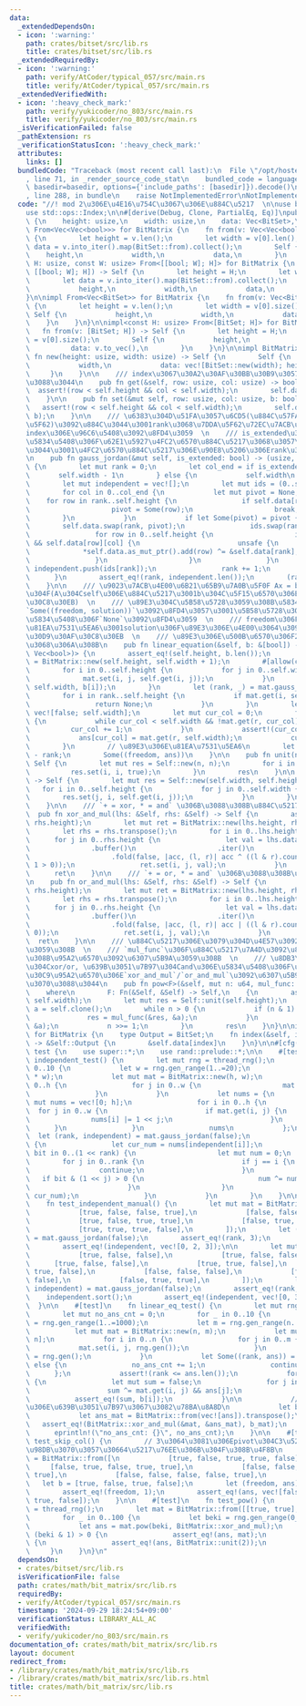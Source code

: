```yaml
---
data:
  _extendedDependsOn:
  - icon: ':warning:'
    path: crates/bitset/src/lib.rs
    title: crates/bitset/src/lib.rs
  _extendedRequiredBy:
  - icon: ':warning:'
    path: verify/AtCoder/typical_057/src/main.rs
    title: verify/AtCoder/typical_057/src/main.rs
  _extendedVerifiedWith:
  - icon: ':heavy_check_mark:'
    path: verify/yukicoder/no_803/src/main.rs
    title: verify/yukicoder/no_803/src/main.rs
  _isVerificationFailed: false
  _pathExtension: rs
  _verificationStatusIcon: ':heavy_check_mark:'
  attributes:
    links: []
  bundledCode: "Traceback (most recent call last):\n  File \"/opt/hostedtoolcache/Python/3.10.15/x64/lib/python3.10/site-packages/onlinejudge_verify/documentation/build.py\"\
    , line 71, in _render_source_code_stat\n    bundled_code = language.bundle(stat.path,\
    \ basedir=basedir, options={'include_paths': [basedir]}).decode()\n  File \"/opt/hostedtoolcache/Python/3.10.15/x64/lib/python3.10/site-packages/onlinejudge_verify/languages/rust.py\"\
    , line 288, in bundle\n    raise NotImplementedError\nNotImplementedError\n"
  code: "//! mod 2\u306E\u4E16\u754C\u3067\u306E\u884C\u5217  \n\nuse bitset::BitSet;\n\
    use std::ops::Index;\n\n#[derive(Debug, Clone, PartialEq, Eq)]\npub struct BitMatrix\
    \ {\n    height: usize,\n    width: usize,\n    data: Vec<BitSet>,\n}\n\nimpl\
    \ From<Vec<Vec<bool>>> for BitMatrix {\n    fn from(v: Vec<Vec<bool>>) -> Self\
    \ {\n        let height = v.len();\n        let width = v[0].len();\n        let\
    \ data = v.into_iter().map(BitSet::from).collect();\n        Self {\n        \
    \    height,\n            width,\n            data,\n        }\n    }\n}\n\nimpl<const\
    \ H: usize, const W: usize> From<[[bool; W]; H]> for BitMatrix {\n    fn from(v:\
    \ [[bool; W]; H]) -> Self {\n        let height = H;\n        let width = W;\n\
    \        let data = v.into_iter().map(BitSet::from).collect();\n        Self {\n\
    \            height,\n            width,\n            data,\n        }\n    }\n\
    }\n\nimpl From<Vec<BitSet>> for BitMatrix {\n    fn from(v: Vec<BitSet>) -> Self\
    \ {\n        let height = v.len();\n        let width = v[0].size();\n       \
    \ Self {\n            height,\n            width,\n            data: v,\n    \
    \    }\n    }\n}\n\nimpl<const H: usize> From<[BitSet; H]> for BitMatrix {\n \
    \   fn from(v: [BitSet; H]) -> Self {\n        let height = H;\n        let width\
    \ = v[0].size();\n        Self {\n            height,\n            width,\n  \
    \          data: v.to_vec(),\n        }\n    }\n}\n\nimpl BitMatrix {\n    pub\
    \ fn new(height: usize, width: usize) -> Self {\n        Self {\n            height,\n\
    \            width,\n            data: vec![BitSet::new(width); height],\n   \
    \     }\n    }\n\n    /// index\u3067\u30A2\u30AF\u30BB\u30B9\u3057\u3066\u3082\
    \u3088\u3044\n    pub fn get(&self, row: usize, col: usize) -> bool {\n      \
    \  assert!(row < self.height && col < self.width);\n        self.data[row][col]\n\
    \    }\n\n    pub fn set(&mut self, row: usize, col: usize, b: bool) {\n     \
    \   assert!(row < self.height && col < self.width);\n        self.data[row].set(col,\
    \ b);\n    }\n\n    /// \u6383\u304D\u51FA\u3057\u6CD5(\u884C\u57FA\u672C\u5909\
    \u5F62)\u3092\u884C\u3044\u3001rank\u3068\u7DDA\u5F62\u72EC\u7ACB\u306A\u884C\u306E\
    index\u306E\u96C6\u5408\u3092\u8FD4\u3059  \n    /// is_extended\u304Ctrue\u306E\
    \u5834\u5408\u306F\u62E1\u5927\u4FC2\u6570\u884C\u5217\u3068\u3057\u3066\u6271\
    \u3044\u3001\u4FC2\u6570\u884C\u5217\u306E\u90E8\u5206\u306Erank\u3092\u8FD4\u3059\
    \n    pub fn gauss_jordan(&mut self, is_extended: bool) -> (usize, Vec<usize>)\
    \ {\n        let mut rank = 0;\n        let col_end = if is_extended {\n     \
    \       self.width - 1\n        } else {\n            self.width\n        };\n\
    \        let mut independent = vec![];\n        let mut ids = (0..self.height).collect::<Vec<_>>();\n\
    \        for col in 0..col_end {\n            let mut pivot = None;\n        \
    \    for row in rank..self.height {\n                if self.data[row][col] {\n\
    \                    pivot = Some(row);\n                    break;\n        \
    \        }\n            }\n            if let Some(pivot) = pivot {\n        \
    \        self.data.swap(rank, pivot);\n                ids.swap(rank, pivot);\n\
    \                for row in 0..self.height {\n                    if row != rank\
    \ && self.data[row][col] {\n                        unsafe {\n               \
    \             *self.data.as_mut_ptr().add(row) ^= &self.data[rank];\n        \
    \                }\n                    }\n                }\n               \
    \ independent.push(ids[rank]);\n                rank += 1;\n            }\n  \
    \      }\n        assert_eq!(rank, independent.len());\n        (rank, independent)\n\
    \    }\n\n    /// \u9023\u7ACB\u4E00\u6B21\u65B9\u7A0B\u5F0F Ax = b\u3092\u89E3\
    \u304F(A\u304Cself\u306E\u884C\u5217\u3001b\u304C\u5F15\u6570\u306E\u30D9\u30AF\
    \u30C8\u30EB)  \n    /// \u89E3\u304C\u5B58\u5728\u3059\u308B\u5834\u5408\u306F\
    `Some((freedom, solution))`\u3092\u8FD4\u3057\u3001\u5B58\u5728\u3057\u306A\u3044\
    \u5834\u5408\u306F`None`\u3092\u8FD4\u3059  \n    /// freedom\u306F\u89E3\u306E\
    \u81EA\u7531\u5EA6\u3001solution\u306F\u89E3\u306E\u4E00\u3064\u3092\u8868\u3059\
    \u30D9\u30AF\u30C8\u30EB  \n    /// \u89E3\u306E\u500B\u6570\u306F2^freedom\u500B\
    \u3068\u306A\u308B\n    pub fn linear_equation(&self, b: &[bool]) -> Option<(usize,\
    \ Vec<bool>)> {\n        assert_eq!(self.height, b.len());\n        let mut mat\
    \ = BitMatrix::new(self.height, self.width + 1);\n        #[allow(clippy::needless_range_loop)]\n\
    \        for i in 0..self.height {\n            for j in 0..self.width {\n   \
    \             mat.set(i, j, self.get(i, j));\n            }\n            mat.set(i,\
    \ self.width, b[i]);\n        }\n        let (rank, _) = mat.gauss_jordan(true);\n\
    \        for i in rank..self.height {\n            if mat.get(i, self.width) {\n\
    \                return None;\n            }\n        }\n        let mut ans =\
    \ vec![false; self.width];\n        let mut cur_col = 0;\n        for r in 0..rank\
    \ {\n            while cur_col < self.width && !mat.get(r, cur_col) {\n      \
    \          cur_col += 1;\n            }\n            assert!(cur_col < self.width);\n\
    \            ans[cur_col] = mat.get(r, self.width);\n            cur_col += 1;\n\
    \        }\n        // \u89E3\u306E\u81EA\u7531\u5EA6\n        let freedom = self.width\
    \ - rank;\n        Some((freedom, ans))\n    }\n\n    pub fn unit(n: usize) ->\
    \ Self {\n        let mut res = Self::new(n, n);\n        for i in 0..n {\n  \
    \          res.set(i, i, true);\n        }\n        res\n    }\n\n    pub fn transpose(&self)\
    \ -> Self {\n        let mut res = Self::new(self.width, self.height);\n     \
    \   for i in 0..self.height {\n            for j in 0..self.width {\n        \
    \        res.set(j, i, self.get(i, j));\n            }\n        }\n        res\n\
    \    }\n\n    /// `+ = xor, * = and` \u306B\u3088\u308B\u884C\u5217\u7A4D\n  \
    \  pub fn xor_and_mul(lhs: &Self, rhs: &Self) -> Self {\n        assert_eq!(lhs.width,\
    \ rhs.height);\n        let mut ret = BitMatrix::new(lhs.height, rhs.width);\n\
    \        let rhs = rhs.transpose();\n        for i in 0..lhs.height {\n      \
    \      for j in 0..rhs.height {\n                let val = lhs.data[i]\n     \
    \               .buffer()\n                    .iter()\n                    .zip(rhs.data[j].buffer())\n\
    \                    .fold(false, |acc, (l, r)| acc ^ ((l & r).count_ones() &\
    \ 1 > 0));\n                ret.set(i, j, val);\n            }\n        }\n  \
    \      ret\n    }\n\n    /// `+ = or, * = and` \u306B\u3088\u308B\u884C\u5217\u7A4D\
    \n    pub fn or_and_mul(lhs: &Self, rhs: &Self) -> Self {\n        assert_eq!(lhs.width,\
    \ rhs.height);\n        let mut ret = BitMatrix::new(lhs.height, rhs.width);\n\
    \        let rhs = rhs.transpose();\n        for i in 0..lhs.height {\n      \
    \      for j in 0..rhs.height {\n                let val = lhs.data[i]\n     \
    \               .buffer()\n                    .iter()\n                    .zip(rhs.data[j].buffer())\n\
    \                    .fold(false, |acc, (l, r)| acc | ((l & r).count_ones() >\
    \ 0));\n                ret.set(i, j, val);\n            }\n        }\n      \
    \  ret\n    }\n\n    /// \u884C\u5217\u306E\u3079\u304D\u4E57\u3092\u8A08\u7B97\
    \u3059\u308B  \n    /// `mul_func`\u306F\u884C\u5217\u7A4D\u3092\u8A08\u7B97\u3059\
    \u308B\u95A2\u6570\u3092\u6307\u5B9A\u3059\u308B  \n    /// \u8DB3\u3057\u7B97\
    \u304Cxor/or, \u639B\u3051\u7B97\u304Cand\u306E\u5834\u5408\u306F\u30E1\u30BD\u30C3\
    \u30C9\u95A2\u6570\u306E`xor_and_mul`/`or_and_mul`\u3092\u6307\u5B9A\u3059\u308C\
    \u3070\u3088\u3044\n    pub fn pow<F>(&self, mut n: u64, mul_func: F) -> Self\n\
    \    where\n        F: Fn(&Self, &Self) -> Self,\n    {\n        assert_eq!(self.height,\
    \ self.width);\n        let mut res = Self::unit(self.height);\n        let mut\
    \ a = self.clone();\n        while n > 0 {\n            if (n & 1) == 1 {\n  \
    \              res = mul_func(&res, &a);\n            }\n            a = mul_func(&a,\
    \ &a);\n            n >>= 1;\n        }\n        res\n    }\n}\n\nimpl Index<usize>\
    \ for BitMatrix {\n    type Output = BitSet;\n    fn index(&self, index: usize)\
    \ -> &Self::Output {\n        &self.data[index]\n    }\n}\n\n#[cfg(test)]\nmod\
    \ test {\n    use super::*;\n    use rand::prelude::*;\n\n    #[test]\n    fn\
    \ independent_test() {\n        let mut rng = thread_rng();\n        for _ in\
    \ 0..10 {\n            let w = rng.gen_range(1..=20);\n            let h = rng.gen_range(w..=3\
    \ * w);\n            let mut mat = BitMatrix::new(h, w);\n            for i in\
    \ 0..h {\n                for j in 0..w {\n                    mat.set(i, j, rng.gen());\n\
    \                }\n            }\n            let nums = {\n                let\
    \ mut nums = vec![0; h];\n                for i in 0..h {\n                  \
    \  for j in 0..w {\n                        if mat.get(i, j) {\n             \
    \               nums[i] |= 1 << j;\n                        }\n              \
    \      }\n                }\n                nums\n            };\n          \
    \  let (rank, independent) = mat.gauss_jordan(false);\n            for i in 0..rank\
    \ {\n                let cur_num = nums[independent[i]];\n                for\
    \ bit in 0..(1 << rank) {\n                    let mut num = 0;\n            \
    \        for j in 0..rank {\n                        if j == i {\n           \
    \                 continue;\n                        }\n                     \
    \   if bit & (1 << j) > 0 {\n                            num ^= nums[independent[j]];\n\
    \                        }\n                    }\n                    assert_ne!(num,\
    \ cur_num);\n                }\n            }\n        }\n    }\n\n    #[test]\n\
    \    fn test_independent_manual() {\n        let mut mat = BitMatrix::from([\n\
    \            [true, false, false, true],\n            [false, false, true, false],\n\
    \            [true, false, true, true],\n            [false, true, false, true],\n\
    \            [true, true, true, false],\n        ]);\n        let (rank, mut independent)\
    \ = mat.gauss_jordan(false);\n        assert_eq!(rank, 3);\n        independent.sort();\n\
    \        assert_eq!(independent, vec![0, 2, 3]);\n\n        let mut mat = BitMatrix::from([\n\
    \            [true, false, false],\n            [true, false, false],\n      \
    \      [true, false, false],\n            [true, true, false],\n            [false,\
    \ true, false],\n            [false, false, false],\n            [false, true,\
    \ false],\n            [false, true, true],\n        ]);\n        let (rank, mut\
    \ independent) = mat.gauss_jordan(false);\n        assert_eq!(rank, 3);\n    \
    \    independent.sort();\n        assert_eq!(independent, vec![0, 3, 7]);\n  \
    \  }\n\n    #[test]\n    fn linear_eq_test() {\n        let mut rng = thread_rng();\n\
    \        let mut no_ans_cnt = 0;\n        for _ in 0..10 {\n            let n\
    \ = rng.gen_range(1..=1000);\n            let m = rng.gen_range(n..=1000);\n \
    \           let mut mat = BitMatrix::new(n, m);\n            let mut b = vec![false;\
    \ n];\n            for i in 0..n {\n                for j in 0..m {\n        \
    \            mat.set(i, j, rng.gen());\n                }\n                b[i]\
    \ = rng.gen();\n            }\n            let Some((rank, ans)) = mat.linear_equation(&b)\
    \ else {\n                no_ans_cnt += 1;\n                continue;\n      \
    \      };\n            assert!(rank <= ans.len());\n            for i in 0..n\
    \ {\n                let mut sum = false;\n                for j in 0..m {\n \
    \                   sum ^= mat.get(i, j) && ans[j];\n                }\n     \
    \           assert_eq!(sum, b[i]);\n            }\n\n            // \u884C\u5217\
    \u306E\u639B\u3051\u7B97\u3067\u3082\u78BA\u8A8D\n            let b_mat = BitMatrix::from(vec![b]).transpose();\n\
    \            let ans_mat = BitMatrix::from(vec![ans]).transpose();\n         \
    \   assert_eq!(BitMatrix::xor_and_mul(&mat, &ans_mat), b_mat);\n        }\n  \
    \      eprintln!(\"no_ans_cnt: {}\", no_ans_cnt);\n    }\n\n    #[test]\n    fn\
    \ test_skip_col() {\n        // 3\u3064\u3081\u306Epivot\u304C3\u5217\u76EE\u3092\
    \u98DB\u3070\u3057\u30664\u5217\u76EE\u306B\u304F\u308B\u4F8B\n        let mat\
    \ = BitMatrix::from([\n            [true, false, true, true, false],\n       \
    \     [false, true, false, true, true],\n            [false, false, false, true,\
    \ true],\n            [false, false, false, false, true],\n        ]);\n     \
    \   let b = [true, false, true, false];\n        let (freedom, ans) = mat.linear_equation(&b).unwrap();\n\
    \        assert_eq!(freedom, 1);\n        assert_eq!(ans, vec![false, true, false,\
    \ true, false]);\n    }\n\n    #[test]\n    fn test_pow() {\n        let mut rng\
    \ = thread_rng();\n        let mat = BitMatrix::from([[true, true], [false, true]]);\n\
    \        for _ in 0..100 {\n            let beki = rng.gen_range(0_u64..10_u64.pow(18));\n\
    \            let ans = mat.pow(beki, BitMatrix::xor_and_mul);\n            if\
    \ (beki & 1) > 0 {\n                assert_eq!(ans, mat);\n            } else\
    \ {\n                assert_eq!(ans, BitMatrix::unit(2));\n            }\n   \
    \     }\n    }\n}\n"
  dependsOn:
  - crates/bitset/src/lib.rs
  isVerificationFile: false
  path: crates/math/bit_matrix/src/lib.rs
  requiredBy:
  - verify/AtCoder/typical_057/src/main.rs
  timestamp: '2024-09-29 18:24:54+09:00'
  verificationStatus: LIBRARY_ALL_AC
  verifiedWith:
  - verify/yukicoder/no_803/src/main.rs
documentation_of: crates/math/bit_matrix/src/lib.rs
layout: document
redirect_from:
- /library/crates/math/bit_matrix/src/lib.rs
- /library/crates/math/bit_matrix/src/lib.rs.html
title: crates/math/bit_matrix/src/lib.rs
---
```

